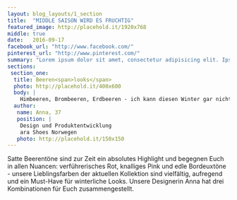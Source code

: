 ```yaml
---
layout: blog_layouts/1_section
title:  "MIDDLE SAISON WIRD ES FRUCHTIG"
featured_image: http://placehold.it/1920x768
middle: true
date:   2016-09-17
facebook_url: "http://www.facebook.com/"
pinterest_url: "http://www.pinterest.com/"
summary: "Lorem ipsum dolor sit amet, consectetur adipisicing elit. Ipsa, illo eligendi quos veniam recusandae, expedita minus illum unde deleniti dolor"
sections:
 section_one:
  title: Beeren<span>looks</span>
  photo: http://placehold.it/400x600
  body: |
    Himbeeren, Brombeeren, Erdbeeren - ich kann diesen Winter gar nicht genug kriegen von den bunten Früchten. Mein Tipp für lässige Looks: Color- Blocking - kombiniert die Farben in allen Facetten und schreckt auch vor wilden Kombinationen nicht zurück!
  author:
   name: Anna, 37
   position: |
    Design und Produktentwicklung
    ara Shoes Norwegen
   photo: http://placehold.it/150x150
---
```


Satte Beerentöne sind zur Zeit ein absolutes Highlight und begegnen Euch in allen Nuancen: verführerisches Rot, knalliges Pink und edle Bordeuxtöne - unsere Lieblingsfarben der aktuellen Kollektion sind vielfältig, aufregend und ein Must-Have für winterliche Looks. Unsere Designerin Anna hat drei Kombinationen für Euch zusammengestellt.
